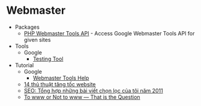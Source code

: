 # Webmaster
* Packages
    - [PHP Webmaster Tools API](http://goo.gl/UMs1WX) - Access Google Webmaster Tools API for given sites
* Tools
    - Google
        - [Testing Tool](https://goo.gl/nM4MKl)
* Tutorial
    - Google
        - [Webmaster Tools Help](https://goo.gl/j5TCkC)
    - [14 thủ thuật tăng tốc website](http://goo.gl/JCZbqZ)
    - [SEO: Tổng hợp những bài viết chọn lọc của tôi năm 2011](http://goo.gl/GTxZRj)
    - [To www or Not to www — That is the Question](http://goo.gl/CDcs3F)

